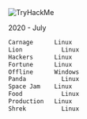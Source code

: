 <img src="https://tryhackme-badges.s3.amazonaws.com/Prim1Tive.png" alt="TryHackMe">

2020 - July

```HTML
Carnage	     Linux
Lion	       Linux
Hackers	     Linux
Fortune	     Linux
Offline	     Windows
Panda	       Linux
Space Jam    Linux
Food	       Linux
Production	 Linux
Shrek	       Linux
```
